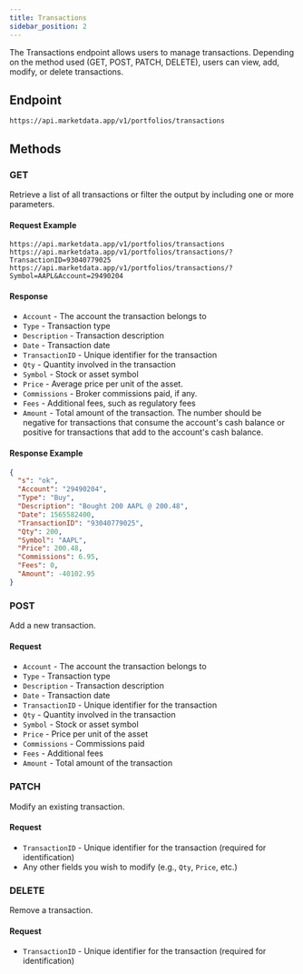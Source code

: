 ```yaml
---
title: Transactions
sidebar_position: 2
---
```


The Transactions endpoint allows users to manage transactions. Depending on the method used (GET, POST, PATCH, DELETE), users can view, add, modify, or delete transactions.

## Endpoint

`https://api.marketdata.app/v1/portfolios/transactions`

## Methods

### GET

Retrieve a list of all transactions or filter the output by including one or more parameters.

#### Request Example

    https://api.marketdata.app/v1/portfolios/transactions
    https://api.marketdata.app/v1/portfolios/transactions/?TransactionID=93040779025
    https://api.marketdata.app/v1/portfolios/transactions/?Symbol=AAPL&Account=29490204

#### Response

- `Account` - The account the transaction belongs to
- `Type` - Transaction type
- `Description` - Transaction description
- `Date` - Transaction date
- `TransactionID` - Unique identifier for the transaction
- `Qty` - Quantity involved in the transaction
- `Symbol` - Stock or asset symbol
- `Price` - Average price per unit of the asset.
- `Commissions` - Broker commissions paid, if any.
- `Fees` - Additional fees, such as regulatory fees
- `Amount` - Total amount of the transaction. The number should be negative for transactions that consume the account's cash balance or positive for transactions that add to the account's cash balance.

#### Response Example

```json
{
  "s": "ok",
  "Account": "29490204",
  "Type": "Buy",
  "Description": "Bought 200 AAPL @ 200.48",
  "Date": 1565582400,
  "TransactionID": "93040779025",
  "Qty": 200,
  "Symbol": "AAPL",
  "Price": 200.48,
  "Commissions": 6.95,
  "Fees": 0,
  "Amount": -40102.95
}
```

### POST

Add a new transaction.

#### Request

- `Account` - The account the transaction belongs to
- `Type` - Transaction type
- `Description` - Transaction description
- `Date` - Transaction date
- `TransactionID` - Unique identifier for the transaction
- `Qty` - Quantity involved in the transaction
- `Symbol` - Stock or asset symbol
- `Price` - Price per unit of the asset
- `Commissions` - Commissions paid
- `Fees` - Additional fees
- `Amount` - Total amount of the transaction

### PATCH

Modify an existing transaction.

#### Request

- `TransactionID` - Unique identifier for the transaction (required for identification)
- Any other fields you wish to modify (e.g., `Qty`, `Price`, etc.)

### DELETE

Remove a transaction.

#### Request

- `TransactionID` - Unique identifier for the transaction (required for identification)
